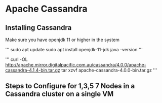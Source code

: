 # Apache Cassandra

## Installing Cassandra

Make sure you have openjdk 11 or higher in the system

'''
sudo apt update
sudo apt install openjdk-11-jdk
java -version
'''

'''
curl -OL http://apache.mirror.digitalpacific.com.au/cassandra/4.0.0/apache-cassandra-4.1.4-bin.tar.gz
tar xzvf apache-cassandra-4.0.0-bin.tar.gz
'''

## Steps to Configure for 1,3,5 7 Nodes in a Cassandra cluster on a single VM
